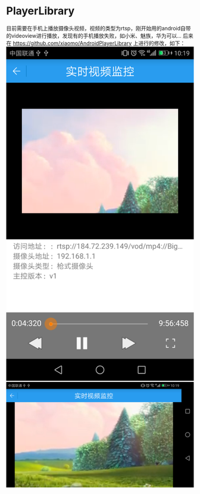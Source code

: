 # PlayerLibrary
目前需要在手机上播放摄像头视频，视频的类型为rtsp，刚开始用的android自带的videoview进行播放，发现有的手机播放失败，如小米、魅族，华为可以...
后来在 https://github.com/xiaomo/AndroidPlayerLibrary 上进行的修改，如下：
![image](https://github.com/allenwithcj/PlayerLibrary/blob/master/raw/master/screenshots/Screenshot_20170602-101903.png)
![image](https://github.com/allenwithcj/PlayerLibrary/blob/master/raw/master/screenshots/Screenshot_20170602-101910.png)
